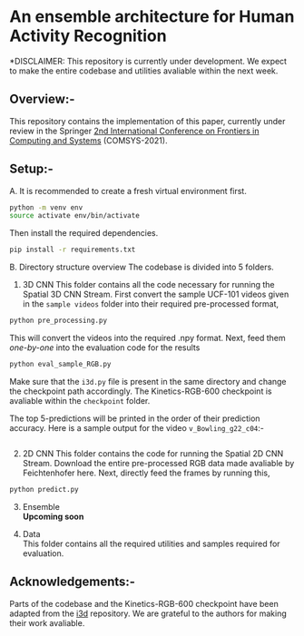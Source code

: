 # An ensemble architecture for Human Activity Recognition

*DISCLAIMER: This repository is currently under development. We expect to make the entire codebase and utilities avaliable within the next week.

## Overview:-

This repository contains the implementation of this paper, currently under review in the Springer [2nd International Conference on Frontiers in Computing and Systems](https://comsysconf.org/index.html) (COMSYS-2021). 

## Setup:-

A. It is recommended to create a fresh virtual environment first.
```bash
python -m venv env
source activate env/bin/activate
```
Then install the required dependencies.
```bash
pip install -r requirements.txt
```
B. Directory structure overview
The codebase is divided into 5 folders. 

1. 3D CNN
This folder contains all the code necessary for running the Spatial 3D CNN Stream.
First convert the sample UCF-101 videos given in the ```sample videos``` folder into their required pre-processed format,
```bash
python pre_processing.py
```
This will convert the videos into the required .npy format.
Next, feed them *one-by-one* into the evaluation code for the results
```bash
python eval_sample_RGB.py
```
Make sure that the ```i3d.py``` file is present in the same directory and change the checkpoint path accordingly.
The Kinetics-RGB-600 checkpoint is avaliable within the ```checkpoint``` folder.

The top 5-predictions will be printed in the order of their prediction accuracy.
Here is a sample output for the video ```v_Bowling_g22_c04```:-
```bash

```
2. 2D CNN
This folder contains the code for running the Spatial 2D CNN Stream.
Download the entire pre-processed RGB data made avaliable by Feichtenhofer here.
Next, directly feed the frames by running this,
```bash
python predict.py
```
3. Ensemble  
**Upcoming soon**

4. Data   
This folder contains all the required utilities and samples required for evaluation.

## Acknowledgements:-

Parts of the codebase and the Kinetics-RGB-600 checkpoint have been adapted from the [i3d](https://github.com/deepmind/kinetics-i3d) repository. 
We are grateful to the authors for making their work avaliable.
